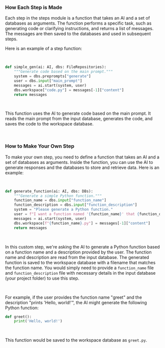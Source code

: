 ### How Each Step is Made
Each step in the steps module is a function that takes an AI and a set of databases as arguments. The function performs a specific task, such as generating code or clarifying instructions, and returns a list of messages. The messages are then saved to the databases and used in subsequent steps.

Here is an example of a step function:

<br>

```python
def simple_gen(ai: AI, dbs: FileRepositories):
    """Generate code based on the main prompt."""
    system = dbs.preprompts["generate"]
    user = dbs.input["main_prompt"]
    messages = ai.start(system, user)
    dbs.workspace["code.py"] = messages[-1]["content"]
    return messages
```
<br>

This function uses the AI to generate code based on the main prompt. It reads the main prompt from the input database, generates the code, and saves the code to the workspace database.

<br>

### How to Make Your Own Step
To make your own step, you need to define a function that takes an AI and a set of databases as arguments. Inside the function, you can use the AI to generate responses and the databases to store and retrieve data. Here is an example:

<br>

```python
def generate_function(ai: AI, dbs: DBs):
    """Generate a simple Python function."""
    function_name = dbs.input["function_name"]
    function_description = dbs.input["function_description"]
    system = "Please generate a Python function."
    user = f"I want a function named '{function_name}' that {function_description}."
    messages = ai.start(system, user)
    dbs.workspace[f"{function_name}.py"] = messages[-1]["content"]
    return messages
```

<br>

In this custom step, we're asking the AI to generate a Python function based on a function name and a description provided by the user. The function name and description are read from the input database. The generated function is saved to the workspace database with a filename that matches the function name. You would simply need to provide a `function_name` file and `function_description` file with necessary details in the input database (your project folder) to use this step.

<br>

For example, if the user provides the function name "greet" and the description "prints 'Hello, world!'", the AI might generate the following Python function:

```python
def greet():
    print('Hello, world!')
```

<br>

This function would be saved to the workspace database as `greet.py`.
